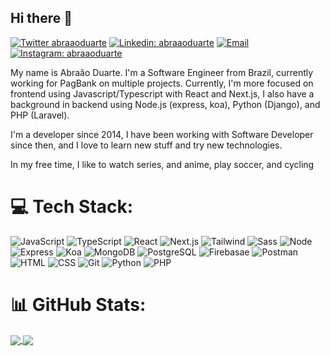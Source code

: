 ## Hi there 👋

[![Twitter abraaoduarte](https://img.shields.io/badge/-Twitter-1DA1F2?style=for-the-badge&logo=twitter&logoColor=white&link=https://twitter.com/AbraaoNDuarte)](https://twitter.com/AbraaoNDuarte)
[![Linkedin: abraaoduarte](https://img.shields.io/badge/-LinkedIn-0077B5?style=for-the-badge&logo=linkedin&logoColor=white&link=https://www.linkedin.com/in/abra%C3%A3o-duarte/)](https://www.linkedin.com/in/abra%C3%A3o-duarte/)
[![Email](https://img.shields.io/badge/-Email-%23333?style=for-the-badge&logo=gmail&logoColor=white)](mailto:abraao.n.duarte@gmail.com)
[![Instagram: abraaoduarte](https://img.shields.io/badge/-Instagram-%23E4405F?style=for-the-badge&logo=instagram&logoColor=white)](https://www.instagram.com/abraaoduarte/)

My name is Abraão Duarte. I'm a Software Engineer from Brazil, currently working for PagBank on multiple projects. Currently, I'm more focused on frontend using Javascript/Typescript with React and Next.js, I also have a background in backend using Node.js (express, koa), Python (Django), and PHP (Laravel).

I'm a developer since 2014, I have been working with Software Developer since then, and I love to learn new stuff and try new technologies.

In my free time, I like to watch series, and anime, play soccer, and cycling


# 💻 Tech Stack:
<p>
  <img alt="JavaScript" src="https://img.shields.io/badge/JavaScript-F7DF1E?style=for-the-badge&logo=javascript&logoColor=black" />
  <img alt="TypeScript" src="https://img.shields.io/badge/-TypeScript-007ACC?style=for-the-badge&logo=typescript&logoColor=white" />
  <img alt="React" src="https://img.shields.io/badge/-React-45b8d8?style=for-the-badge&logo=react&logoColor=white" />
   <img alt="Next.js" src="https://img.shields.io/badge/next.js-000000?style=for-the-badge&logo=nextdotjs&logoColor=white" />
  <img alt="Tailwind" src="https://img.shields.io/badge/Tailwind_CSS-38B2AC?style=for-the-badge&logo=tailwind-css&logoColor=white" />
  <img alt="Sass" src="https://img.shields.io/badge/-Sass-CC6699?style=for-the-badge&logo=sass&logoColor=white" />
  <img alt="Node" src="https://img.shields.io/badge/-Node-43853d?style=for-the-badge&logo=Node.js&logoColor=white" />
  <img alt="Express" src="https://img.shields.io/badge/Express-404D59?style=for-the-badge&logo=express&logoColor=white" />
  <img alt="Koa" src="https://img.shields.io/badge/-Koa-33333d?style=for-the-badge&logo=kaggle&logoColor=white" />
  <img alt="MongoDB" src="https://img.shields.io/badge/-MongoDB-13aa52?style=for-the-badge&logo=mongodb&logoColor=white" />
  <img alt="PostgreSQL" src="https://img.shields.io/badge/PostgreSQL-316192?style=for-the-badge&logo=postgresql&logoColor=white" />
  <img alt="Firebasae" src="https://img.shields.io/badge/firebase-ffca28?style=for-the-badge&logo=firebase&logoColor=black" />
  <img alt="Postman" src="https://img.shields.io/badge/Postman-FF6C37?style=for-the-badge&logo=Postman&logoColor=white" />
  <img alt="HTML" src="https://img.shields.io/badge/HTML5-E34F26?style=for-the-badge&logo=html5&logoColor=white" /> 
  <img alt="CSS" src="https://img.shields.io/badge/CSS3-1572B6?style=for-the-badge&logo=css3&logoColor=white" />
  <img alt="Git" src="https://img.shields.io/badge/-Git-F05032?style=for-the-badge&logo=git&logoColor=white" />  
  <img alt="Python" src="https://img.shields.io/badge/Python-3776AB?style=for-the-badge&logo=python&logoColor=white" />
  <img alt="PHP" src="https://img.shields.io/badge/PHP-777BB4?style=for-the-badge&logo=php&logoColor=white" />
</p>


# 📊 GitHub Stats:

<a href="https://abraao-duarte.vercel.app/">
  <img align="center" src="https://github-readme-stats.vercel.app/api?username=abraaoduarte&count_private=true&show_icons=true&theme=github_dark" />
</a>
<a href="https://abraao-duarte.vercel.app/">
  <img align="center" src="https://github-readme-stats.vercel.app/api/top-langs/?username=abraaoduarte&theme=github_dark&layout=compact" />
</a>
